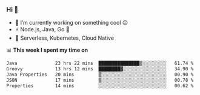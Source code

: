 ### Hi 👋

<!--
**nodejh/nodejh** is a ✨ _special_ ✨ repository because its `README.md` (this file) appears on your GitHub profile.

Here are some ideas to get you started:

- 🔭 I’m currently working on ...
- 🌱 I’m currently learning ...
- 👯 I’m looking to collaborate on ...
- 🤔 I’m looking for help with ...
- 💬 Ask me about ...
- 📫 How to reach me: ...
- 😄 Pronouns: ...
- ⚡ Fun fact: ...
-->

- 🔭 I’m currently working on something cool :wink:
- ⚡ Node.js, Java, Go :thought_balloon:
- 🤖 Serverless, Kubernetes, Cloud Native

📊 **This week I spent my time on**

<!--START_SECTION:waka-->

```txt
Java              23 hrs 22 mins  ███████████████▒░░░░░░░░░   61.74 %
Groovy            13 hrs 12 mins  ████████▓░░░░░░░░░░░░░░░░   34.90 %
Java Properties   20 mins         ▒░░░░░░░░░░░░░░░░░░░░░░░░   00.90 %
JSON              17 mins         ▒░░░░░░░░░░░░░░░░░░░░░░░░   00.78 %
Properties        14 mins         ░░░░░░░░░░░░░░░░░░░░░░░░░   00.62 %
```

<!--END_SECTION:waka-->


<!--
:traffic_light: **Visitors**

![visitors](https://visitor-badge.glitch.me/badge?page_id=nodejh.nodejh)
-->
